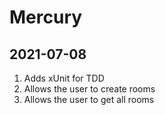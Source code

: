 # Mercury

## 2021-07-08
1. Adds xUnit for TDD
2. Allows the user to create rooms
3. Allows the user to get all rooms
